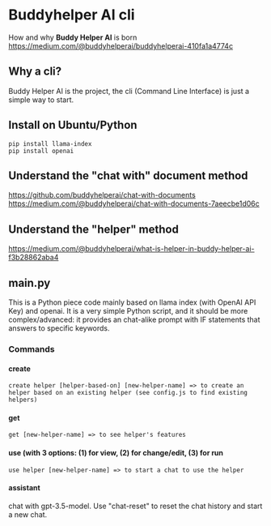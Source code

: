 # Buddyhelper AI cli
How and why <b>Buddy Helper AI</b> is born https://medium.com/@buddyhelperai/buddyhelperai-410fa1a4774c

## Why a cli?
Buddy Helper AI is the project, the cli (Command Line Interface) is just a simple way to start.

## Install on Ubuntu/Python
```
pip install llama-index
pip install openai
```

## Understand the "chat with" document method
https://github.com/buddyhelperai/chat-with-documents
https://medium.com/@buddyhelperai/chat-with-documents-7aeecbe1d06c

## Understand the "helper" method
https://medium.com/@buddyhelperai/what-is-helper-in-buddy-helper-ai-f3b28862aba4

## main.py
This is a Python piece code mainly based on llama index (with OpenAI API Key) and openai. It is a very simple Python script, and it should be more complex/advanced: it provides an chat-alike prompt with IF statements that answers to specific keywords.

### Commands
#### create
```
create helper [helper-based-on] [new-helper-name] => to create an helper based on an existing helper (see config.js to find existing helpers)
```
#### get
```
get [new-helper-name] => to see helper's features
```
#### use (with 3 options: (1) for view, (2) for change/edit, (3) for run
```
use helper [new-helper-name] => to start a chat to use the helper
```
#### assistant
chat with gpt-3.5-model. Use "chat-reset" to reset the chat history and start a new chat.
